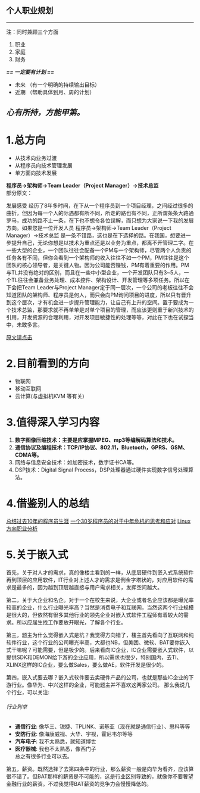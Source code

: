 个人职业规划
-

---
注：同时兼顾三个方面  
1. 职业  
2. 家庭  
3. 财务  

***== 一定要有计划 ==***  
- 未来 （有一个明确的持续输出目标）  
- 近期 （帮助具体到月、周的计划）  

***心有所持，方能甲第。***
---

# 1.总方向
- 从技术向业务过渡
- 从程序员向技术管理发展
- 单方面向技术发展

**程序员->架构师->Team Leader（Project Manager）->技术总监**  
部分原文：
>     
发展感受
经历了8年多时间，在下从一个程序员到一个项目经理，之间经过很多的曲折，但因为每一个人的际遇都有所不同，所走的路也有不同，正所谓条条大路通罗马，成功的路不止一条，在下也不想令各位误解，而只想为大家说一下我的发展方向。如果您是一位开发人员 程序员->架构师->Team Leader（Project Manager）->技术总监 是一条不错路，这也是在下选择的路。在我国，想要进一步提升自己，无论你想是以技术为重点还是以业务为重点，都离不开管理二字。在一些大型的企业，一个团队往往会配备一个PM与一个架构师，尽管两个人负责的任务各有不同，但你会看到一个架构师的收入往往不如一个PM，PM往往是这个团队的核心领导者，是关键人物。因为公司能否赚钱，PM有着重要的作用。PM与TL并没有绝对的区别，而且在一些中小型企业，一个开发团队只有3~5人，一个TL往往会兼备业务处理、成本控件、架构设计、开发管理等多项任务。所以在下会把Team Leader与Project Manager定于同一层次，一个公司的老板往往不会知道团队的架构师、程序员是何人，而只会向PM询问项目的进度，所以只有晋升到这个层次，才有机会进一步提升管理能力，让自己有上升的空间。置于要成为一个技术总监，那要求就不再单单是对单个项目的管理，而应该更则重于新兴技术的引用，开发资源的合理利用，对开发项目敏捷性的处理等等，对此在下也在试探当中，未敢多言。

[原文请点击](https://www.baidu.com/link?url=7e6UsF3Cn1SNN25LKeIoGPfITNGBi-p9IPDx4DB6d3T5DyCBI_0BoQbLbIkoMahs&wd=&eqid=f2b7bb5d0000e4880000000559f2dda0
)

# 2.目前看到的方向
- 物联网
- 移动互联网
- 云计算(与虚拟机KVM 等有关)

# 3.值得深入学习内容
1. **数字图像压缩技术：主要是应掌握MPEG、mp3等编解码算法和技术。**
2. **通信协议及编程技术：TCP/IP协议、802.11，Bluetooth，GPRS、GSM、CDMA等。** 
3. 网络与信息安全技术：如加密技术，数字证书CA等。 
4. DSP技术：Digital Signal Process，DSP处理器通过硬件实现数字信号处理算法。


# 4.借鉴别人的总结  
[总结过去10年的程序员生涯](http://blog.csdn.net/chenlycly/article/details/41785777)
[一个30岁程序员的对于中年危机的思考和应对](http://blog.csdn.net/yun_jianfei/article/details/70139682)
[Linux方向职业分析](http://www.cnblogs.com/orangebook/p/3617995.html)

# 5.关于嵌入式
首先，关于对人才的需求，真的像楼主看到的一样，从底层硬件到嵌入式系统软件再到顶层的应用软件，IT行业对上述人才的需求是倒金字塔状的，对应用软件的需求是最多的，因为越到顶层越直接与用户需求相关，发挥空间越大。

第二，关于大企业和名企。对于一个在校生来说，大企业或者名企应该都是曝光率较高的企业，什么行业曝光率高？当然是消费电子和互联网，当然这两个行业规模是很大的，但依然有很多其他行业的领先企业对嵌入式软件工程师有着较大的需求。所以应届生找工作要放开眼光，了解各个行业。

第三，题主为什么觉得嵌入式是坑？我觉得方向错了，楼主首先看向了互联网和纯软件行业，这个行业的公司曝光率高，大都也NB，但美团、微软、BAT要你嵌入式干嘛呢？可能需要，但是极少的。后来看向IC企业，IC企业需要嵌入式软件，以提供SDK和DEMON给下游的企业应用，所以需求也很少，特别国内，去TI、XLINX这样的IC企业，要么做Sales，要么做AE，软件开发是很少的。

第四，嵌入式要去哪？嵌入式软件要去卖硬件产品的公司，也就是那些IC企业的下游行业。像华为、中兴这样的企业，可能题主并不喜欢这两家公司。
那么我说几个行业，可以关注:  
###### 行业列举
- **通信行业**: 像华三、锐捷、TPLINK、诺基亚（现在就是通信行业）、思科等等  
- **安防行业**: 像海康威视、大华、宇视，霍尼韦尔等等  
- **汽车电子**: 我不太熟悉，就知道博世  
- **医疗器械**: 我也不太熟悉，像西门子  
总之有很多行业可以去。

第五，薪资。既然选择了去第四条中的行业，那么薪资一般是向华为看齐，应该算很不错了。但BAT那样的薪资是不可能的，这是行业区别导致的，就像你不要奢望金融行业的薪资。不过我觉得BAT薪资的竞争力会慢慢降低的。



